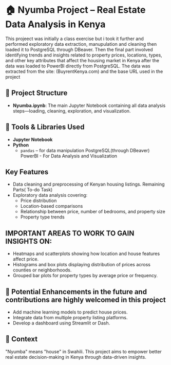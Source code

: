 
# 🏠 Nyumba Project – Real Estate Data Analysis in Kenya

This projeect was initially a class exercise but i took it further and performed exploratory data extraction, manupulation and cleaning then loaded it to PostgreSQL through DBeaver. Then the  final part involved identifying trends and insights related to property prices, locations, types, and other key attributes that affect the housing market in Kenya after the data was loaded to PowerBI directly from PostgreSQL. The data was extracted from the site: (BuyrentKenya.com) and the base URL used in the project

## 📁 Project Structure

- **Nyumba.ipynb**: The main Jupyter Notebook containing all data analysis steps—loading, cleaning, exploration, and visualization.

## 🧰 Tools & Libraries Used

- **Jupyter Notebook**
- **Python**
  - `pandas` – for data manipulation
  PostgreSQL(through DBeaver)
  PowerBI  - For Data Analysis and Visualization

##  Key Features

- Data cleaning and preprocessing of Kenyan housing listings.
Remaining Parts( To-do Task)
- Exploratory data analysis covering:
  - Price distribution
  - Location-based comparisons
  - Relationship between price, number of bedrooms, and property size
  - Property type trends

## IMPORTANT AREAS TO WORK TO GAIN INSIGHTS ON:

- Heatmaps and scatterplots showing how location and house features affect price.
- Histograms and box plots displaying distribution of prices across counties or neighborhoods.
- Grouped bar plots for property types by average price or frequency.



## 📌 Potential Enhancements in the future and contributions are highly welcomed in this project

- Add machine learning models to predict house prices.
- Integrate data from multiple property listing platforms.
- Develop a dashboard using Streamlit or Dash.

## 📍 Context

"Nyumba" means "house" in Swahili. This project aims to empower better real estate decision-making in Kenya through data-driven insights.



